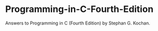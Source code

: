 # Programming-in-C-Fourth-Edition
Answers to Programming in C (Fourth Edition) by Stephan G. Kochan.

